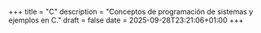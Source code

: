 +++
title = "C"
description = "Conceptos de programación de sistemas y ejemplos en C."
draft = false
date = 2025-09-28T23:21:06+01:00
+++